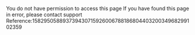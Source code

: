 You do not have permission to access this page If you have found this page in error, please contact support Reference:15829505889373943071592600678818680440320034968299102359
